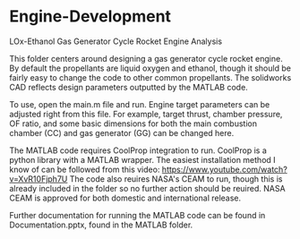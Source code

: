 # Engine-Development
LOx-Ethanol Gas Generator Cycle Rocket Engine Analysis

This folder centers around designing a gas generator cycle rocket engine. By default the propellants are liquid oxygen and ethanol, though it should be fairly easy to change the code to other common propellants. The solidworks CAD reflects design parameters outputted by the MATLAB code. 

To use, open the main.m file and run. Engine target parameters can be adjusted right from this file. For example, target thrust, chamber pressure, OF ratio, and some basic dimensions for both the main combustion chamber (CC) and gas generator (GG) can be changed here.

The MATLAB code requires CoolProp integration to run. CoolProp is a python library with a MATLAB wrapper. The easiest installation method I know of can be followed from this video: https://www.youtube.com/watch?v=XvR10Fjph7U
The code also reuires NASA's CEAM to run, though this is already included in the folder so no further action should be reuired. NASA CEAM is approved for both domestic and international release.

Further documentation for running the MATLAB code can be found in Documentation.pptx, found in the MATLAB folder.
